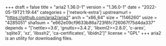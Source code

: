 +++
draft = false
title = "aria2 1.36.0-1"
version = "1.36.0-1"
date = "2022-05-19T21:19:44"
categories = ['network-extra']
upstreamurl = "https://github.com/aria2/aria2"
arch = "x86_64"
size = "1146260"
usize = "4285051"
sha1sum = "e662e09cf9633b86a723f6fc726067f75d4da337"
depends = "['nettle>=3.6', 'gnutls>=3.4.2', 'libxml2>=2.8.0', 'c-ares', 'sqlite3', 'xz', 'libssh2', 'ca-certificates', 'libidn2']"
license = "GPL"
+++
aria2 is an utility for downloading files.